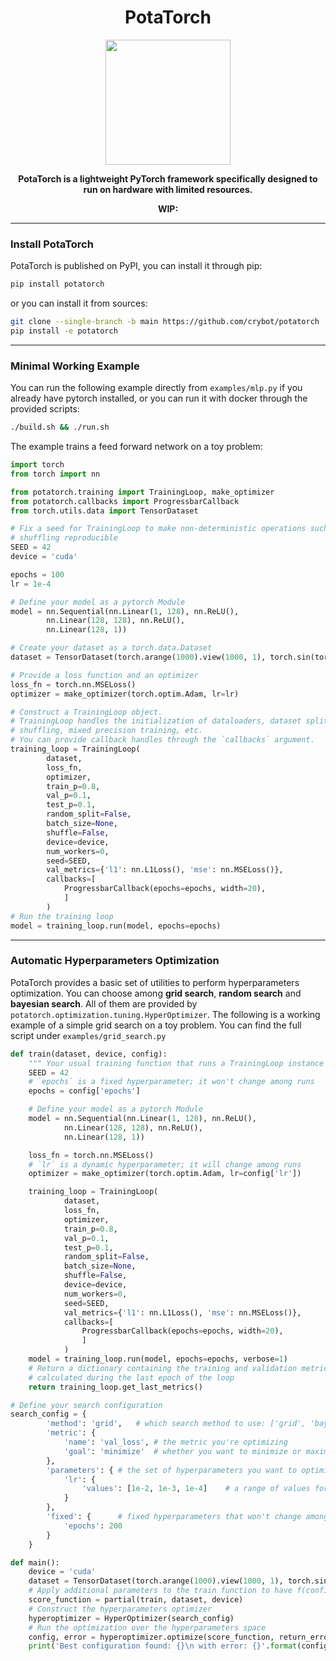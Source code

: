 
<div align="center">

# PotaTorch

<img src="https://raw.githubusercontent.com/crybot/potatorch/main/potatorch.png" width="200" height="200" role="img">

**PotaTorch is a lightweight PyTorch framework specifically designed to run on hardware with limited resources.**

**WIP:**
______________________________________________________________________
</div>

### Install PotaTorch
PotaTorch is published on PyPI, you can install it through pip:
```bash
pip install potatorch
```

or you can install it from sources:
```bash
git clone --single-branch -b main https://github.com/crybot/potatorch
pip install -e potatorch
````
______________________________________________________________________

### Minimal Working Example
You can run the following example directly from `examples/mlp.py` if you already have pytorch installed, or you can run it with docker through the provided scripts:
```bash
./build.sh && ./run.sh
```

The example trains a feed forward network on a toy problem:
```python
import torch
from torch import nn

from potatorch.training import TrainingLoop, make_optimizer
from potatorch.callbacks import ProgressbarCallback
from torch.utils.data import TensorDataset

# Fix a seed for TrainingLoop to make non-deterministic operations such as
# shuffling reproducible
SEED = 42
device = 'cuda'

epochs = 100
lr = 1e-4

# Define your model as a pytorch Module
model = nn.Sequential(nn.Linear(1, 128), nn.ReLU(), 
        nn.Linear(128, 128), nn.ReLU(),
        nn.Linear(128, 1))

# Create your dataset as a torch.data.Dataset
dataset = TensorDataset(torch.arange(1000).view(1000, 1), torch.sin(torch.arange(1000)))

# Provide a loss function and an optimizer
loss_fn = torch.nn.MSELoss()
optimizer = make_optimizer(torch.optim.Adam, lr=lr)

# Construct a TrainingLoop object.
# TrainingLoop handles the initialization of dataloaders, dataset splitting,
# shuffling, mixed precision training, etc.
# You can provide callback handles through the `callbacks` argument.
training_loop = TrainingLoop(
        dataset,
        loss_fn,
        optimizer,
        train_p=0.8,
        val_p=0.1,
        test_p=0.1,
        random_split=False,
        batch_size=None,
        shuffle=False,
        device=device,
        num_workers=0,
        seed=SEED,
        val_metrics={'l1': nn.L1Loss(), 'mse': nn.MSELoss()},
        callbacks=[
            ProgressbarCallback(epochs=epochs, width=20),
            ]
        )
# Run the training loop
model = training_loop.run(model, epochs=epochs)
```
______________________________________________________________________

### Automatic Hyperparameters Optimization
PotaTorch provides a basic set of utilities to perform hyperparameters optimization. You can choose among **grid search**, **random search** and **bayesian search**. All of them are provided by `potatorch.optimization.tuning.HyperOptimizer`. The following is a working example of a simple grid search on a toy problem. You can find the full script under `examples/grid_search.py`

```python
def train(dataset, device, config):
    """ Your usual training function that runs a TrainingLoop instance """
    SEED = 42
    # `epochs` is a fixed hyperparameter; it won't change among runs
    epochs = config['epochs']

    # Define your model as a pytorch Module
    model = nn.Sequential(nn.Linear(1, 128), nn.ReLU(), 
            nn.Linear(128, 128), nn.ReLU(),
            nn.Linear(128, 1))

    loss_fn = torch.nn.MSELoss()
    # `lr` is a dynamic hyperparameter; it will change among runs
    optimizer = make_optimizer(torch.optim.Adam, lr=config['lr'])

    training_loop = TrainingLoop(
            dataset,
            loss_fn,
            optimizer,
            train_p=0.8,
            val_p=0.1,
            test_p=0.1,
            random_split=False,
            batch_size=None,
            shuffle=False,
            device=device,
            num_workers=0,
            seed=SEED,
            val_metrics={'l1': nn.L1Loss(), 'mse': nn.MSELoss()},
            callbacks=[
                ProgressbarCallback(epochs=epochs, width=20),
                ]
            )
    model = training_loop.run(model, epochs=epochs, verbose=1)
    # Return a dictionary containing the training and validation metrics 
    # calculated during the last epoch of the loop
    return training_loop.get_last_metrics()

# Define your search configuration
search_config = {
        'method': 'grid',   # which search method to use: ['grid', 'bayes', 'random']
        'metric': {
            'name': 'val_loss', # the metric you're optimizing
            'goal': 'minimize'  # whether you want to minimize or maximize it
        },
        'parameters': { # the set of hyperparameters you want to optimize
            'lr': {
                'values': [1e-2, 1e-3, 1e-4]    # a range of values for the grid search to try
            }
        },
        'fixed': {      # fixed hyperparameters that won't change among runs
            'epochs': 200
        }
    }

def main():
    device = 'cuda'
    dataset = TensorDataset(torch.arange(1000).view(1000, 1), torch.sin(torch.arange(1000)))
    # Apply additional parameters to the train function to have f(config) -> {}
    score_function = partial(train, dataset, device)
    # Construct the hyperparameters optimizer
    hyperoptimizer = HyperOptimizer(search_config)
    # Run the optimization over the hyperparameters space
    config, error = hyperoptimizer.optimize(score_function, return_error=True)
    print('Best configuration found: {}\n with error: {}'.format(config, error))
```
